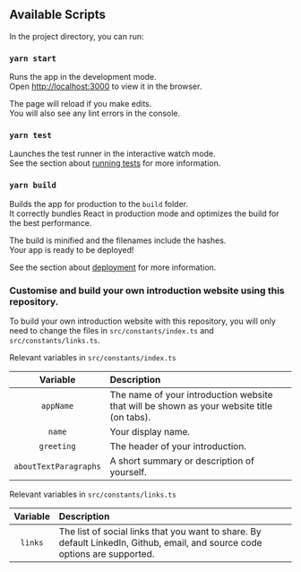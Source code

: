 ## Available Scripts

In the project directory, you can run:

### `yarn start`

Runs the app in the development mode.<br />
Open [http://localhost:3000](http://localhost:3000) to view it in the browser.

The page will reload if you make edits.<br />
You will also see any lint errors in the console.

### `yarn test`

Launches the test runner in the interactive watch mode.<br />
See the section about [running tests](https://facebook.github.io/create-react-app/docs/running-tests) for more information.

### `yarn build`

Builds the app for production to the `build` folder.<br />
It correctly bundles React in production mode and optimizes the build for the best performance.

The build is minified and the filenames include the hashes.<br />
Your app is ready to be deployed!

See the section about [deployment](https://facebook.github.io/create-react-app/docs/deployment) for more information.

### Customise and build your own introduction website using this repository.

To build your own introduction website with this repository, you will only need to change the files in `src/constants/index.ts` and `src/constants/links.ts`.

Relevant variables in `src/constants/index.ts`

Variable | Description
:---: | :---
`appName` | The name of your introduction website that will be shown as your website title (on tabs).
`name` | Your display name.
`greeting` | The header of your introduction.
`aboutTextParagraphs` | A short summary or description of yourself.

Relevant variables in `src/constants/links.ts`

Variable | Description
:---: | :---
`links` | The list of social links that you want to share. By default LinkedIn, Github, email, and source code options are supported.

